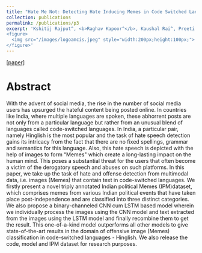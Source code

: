 ```yaml
---
title: "Hate Me Not: Detecting Hate Inducing Memes in Code Switched Languages"
collection: publications
permalink: /publications/p3
excerpt: 'Kshitij Rajput^, <b>Raghav Kapoor^</b>, Kaushal Rai^, Preeti Kaur.<br />^ Denotes equal contribution.<br />Americas Conference on Information Systems, Minneapolis, U.S.A [2022]
<figure>
  <img src="/images/logoamcis.jpeg" style="width:200px;height:100px;">
</figure>'
---
```


[[paper]](https://arxiv.org/pdf/2204.11356.pdf)

Abstract
======

With the advent of social media, the rise in the number of social media users has upsurged the hateful content being posted online. In countries like India, where multiple languages are spoken, these abhorrent posts are not only from a particular language but rather from an unusual blend of languages called code-switched languages. In India, a particular pair, namely Hinglish is the most popular and the task of hate speech detection gains its intricacy from the fact that there are no fixed spellings, grammar and semantics for this language. Also, this hate speech is depicted with the help of images to form “Memes" which create a long-lasting impact on the human mind. This poses a substantial threat for the users that often become a victim of the derogatory speech and abuses on such platforms. In this paper, we take up the task of hate and offense detection from multimodal data, i.e. images (Memes) that contain text in code-switched languages. We firstly present a novel triply annotated Indian political Memes (IPM)dataset, which comprises memes from various Indian political events that have taken place post-independence and are classified into three distinct categories. We also propose a binary-channeled CNN cum LSTM based model wherein we individually process the images using the CNN model and text extracted from the images using the LSTM model and finally recombine them to get the result. This one-of-a-kind model outperforms all other models to give state-of-the-art results in the domain of offensive image (Memes) classification in code-switched languages - Hinglish. We also release the code, model and IPM dataset for research purposes.